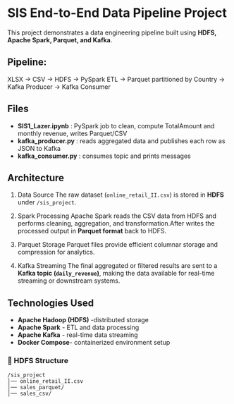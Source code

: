 # SIS End-to-End Data Pipeline Project
This project demonstrates a data engineering pipeline built using **HDFS, Apache Spark, Parquet, and Kafka**.

## Pipeline:
XLSX -> CSV -> HDFS -> PySpark ETL -> Parquet partitioned by Country -> Kafka Producer -> Kafka Consumer

## Files
- **SIS1_Lazer.ipynb** : PySpark job to clean, compute TotalAmount and monthly revenue, writes Parquet/CSV
- **kafka_producer.py** : reads aggregated data and publishes each row as JSON to Kafka
- **kafka_consumer.py** : consumes topic and prints messages

## Architecture
1. Data Source
The raw dataset (`online_retail_II.csv`) is stored in **HDFS** under `/sis_project`.

2. Spark Processing
Apache Spark reads the CSV data from HDFS and performs cleaning, aggregation, and transformation.After writes the processed output in **Parquet format** back to HDFS.

3. Parquet Storage
Parquet files provide efficient columnar storage and compression for analytics.

4. Kafka Streaming
The final aggregated or filtered results are sent to a **Kafka topic (`daily_revenue`)**, making the data available for real-time streaming or downstream systems.

## Technologies Used
- **Apache Hadoop (HDFS)** -distributed storage  
- **Apache Spark** - ETL and data processing  
- **Apache Kafka** - real-time data streaming  
- **Docker Compose**- containerized environment setup  

### 📂 HDFS Structure
```
/sis_project
│── online_retail_II.csv
│── sales_parquet/
│── sales_csv/
```
